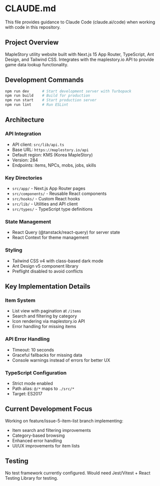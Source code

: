 # CLAUDE.md

This file provides guidance to Claude Code (claude.ai/code) when working with code in this repository.

## Project Overview
MapleStory utility website built with Next.js 15 App Router, TypeScript, Ant Design, and Tailwind CSS. Integrates with the maplestory.io API to provide game data lookup functionality.

## Development Commands
```bash
npm run dev      # Start development server with Turbopack
npm run build    # Build for production
npm run start    # Start production server
npm run lint     # Run ESLint
```

## Architecture

### API Integration
- API client: `src/lib/api.ts`
- Base URL: `https://maplestory.io/api`
- Default region: KMS (Korea MapleStory)
- Version: 284
- Endpoints: items, NPCs, mobs, jobs, skills

### Key Directories
- `src/app/` - Next.js App Router pages
- `src/components/` - Reusable React components
- `src/hooks/` - Custom React hooks
- `src/lib/` - Utilities and API client
- `src/types/` - TypeScript type definitions

### State Management
- React Query (@tanstack/react-query) for server state
- React Context for theme management

### Styling
- Tailwind CSS v4 with class-based dark mode
- Ant Design v5 component library
- Preflight disabled to avoid conflicts

## Key Implementation Details

### Item System
- List view with pagination at `/items`
- Search and filtering by category
- Icon rendering via maplestory.io API
- Error handling for missing items

### API Error Handling
- Timeout: 10 seconds
- Graceful fallbacks for missing data
- Console warnings instead of errors for better UX

### TypeScript Configuration
- Strict mode enabled
- Path alias: `@/*` maps to `./src/*`
- Target: ES2017

## Current Development Focus
Working on feature/issue-5-item-list branch implementing:
- Item search and filtering improvements
- Category-based browsing
- Enhanced error handling
- UI/UX improvements for item lists

## Testing
No test framework currently configured. Would need Jest/Vitest + React Testing Library for testing.
